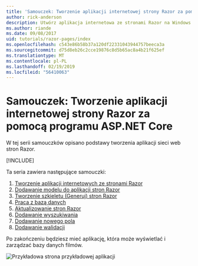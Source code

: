```yaml
---
title: 'Samouczek: Tworzenie aplikacji internetowej strony Razor za pomocą programu ASP.NET Core'
author: rick-anderson
description: Utwórz aplikacja internetowa ze stronami Razor na Windows za pomocą programu Visual Studio, platformy ASP.NET Core i programem EF Core.
ms.author: riande
ms.date: 09/08/2017
uid: tutorials/razor-pages/index
ms.openlocfilehash: c543e86b58b37a120df22331043944757beeca3a
ms.sourcegitcommit: d75d8eb26c2cce19876c8d5b65ac8a4b21f625ef
ms.translationtype: MT
ms.contentlocale: pl-PL
ms.lasthandoff: 02/19/2019
ms.locfileid: "56410063"
---
```

# <a name="tutorial-create-a-razor-pages-web-app-with-aspnet-core"></a>Samouczek: Tworzenie aplikacji internetowej strony Razor za pomocą programu ASP.NET Core

W tej serii samouczków opisano podstawy tworzenia aplikacji sieci web stron Razor. 

[!INCLUDE[](~/includes/advancedRP.md)]

Ta seria zawiera następujące samouczki:

1. [Tworzenie aplikacji internetowych ze stronami Razor](xref:tutorials/razor-pages/razor-pages-start)
1. [Dodawanie modelu do aplikacji stron Razor](xref:tutorials/razor-pages/model)
1. [Tworzenie szkieletu (Generuj) stron Razor](xref:tutorials/razor-pages/page)
1. [Praca z bazą danych](xref:tutorials/razor-pages/sql)
1. [Aktualizowanie stron Razor](xref:tutorials/razor-pages/da1)
1. [Dodawanie wyszukiwania](xref:tutorials/razor-pages/search)
1. [Dodawanie nowego pola](xref:tutorials/razor-pages/new-field)
1. [Dodawanie walidacji](xref:tutorials/razor-pages/validation)

Po zakończeniu będziesz mieć aplikację, która może wyświetlać i zarządzać bazy danych filmów.

![Przykładowa strona przykładowej aplikacji](index/_static/sample-page.png)
